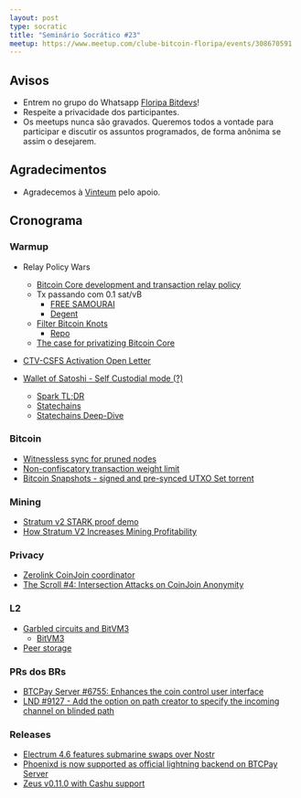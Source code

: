 ```yaml
---
layout: post
type: socratic
title: "Seminário Socrático #23"
meetup: https://www.meetup.com/clube-bitcoin-floripa/events/308670591
---
```


## Avisos

- Entrem no grupo do Whatsapp [Floripa Bitdevs](https://chat.whatsapp.com/FCQNp71ayTv4U1LNDDowXh)!
- Respeite a privacidade dos participantes.
- Os meetups nunca são gravados. Queremos todos a vontade para participar e discutir os assuntos programados, de forma anônima se assim o desejarem.

## Agradecimentos

- Agradecemos à [Vinteum](https://vinteum.org/) pelo apoio.

## Cronograma

### Warmup

* Relay Policy Wars
    * [Bitcoin Core development and transaction relay policy](https://bitcoincore.org/en/2025/06/06/relay-statement/)
    * Tx passando com 0.1 sat/vB
        * [FREE SAMOURAI](https://xcancel.com/ottosch_/status/1935712233230639176)
        * [Degent](https://xcancel.com/mononautical/status/1936223502446522613)
    * [Filter Bitcoin Knots](https://xcancel.com/aeonBTC/status/1936838919833919853)
        * [Repo](https://github.com/aeonBTC/Knots-Banlist)
    * [The case for privatizing Bitcoin Core](https://mailing-list.bitcoindevs.xyz/bitcoindev/CABaSBax-meEsC2013zKYJnC3phFFB_W3cHQLroUJcPDZKsjB8w@mail.gmail.com/)

* [CTV-CSFS Activation Open Letter](https://ctv-csfs.com/)

* [Wallet of Satoshi - Self Custodial mode (?)](https://xcancel.com/spark/status/1940168641301119094)
    * [Spark TL;DR](https://docs.spark.money/spark/spark-tldr)
    * [Statechains](https://bitcoinops.org/en/topics/statechains/)
    * [Statechains Deep-Dive](https://medium.com/@RubenSomsen/statechains-non-custodial-off-chain-bitcoin-transfer-1ae4845a4a39)

### Bitcoin

* [Witnessless sync for pruned nodes](https://delvingbitcoin.org/t/witnessless-sync-for-pruned-nodes/1742/1)
* [Non-confiscatory transaction weight limit](https://delvingbitcoin.org/t/non-confiscatory-transaction-weight-limit/1732)
* [Bitcoin Snapshots - signed and pre-synced UTXO Set torrent](https://bitcoin-snapshots.jaonoctus.dev/)

### Mining

* [Stratum v2 STARK proof demo](https://bitcoinops.org/en/newsletters/2025/06/20/#stratum-v2-stark-proof-demo)
* [How Stratum V2 Increases Mining Profitability](https://xcancel.com/StratumV2/status/1933191370123993478)

### Privacy

* [Zerolink CoinJoin coordinator](https://ashigaru.rs/news/announcement-whirlpool/)
* [The Scroll #4: Intersection Attacks on CoinJoin Anonymity](https://spiralbtc.substack.com/p/the-scroll-4-intersection-attacks)

### L2

* [Garbled circuits and BitVM3](https://delvingbitcoin.org/t/garbled-circuits-and-bitvm3/1773)
    * [BitVM3](https://bitvm.org/bitvm3.pdf)
* [Peer storage](https://github.com/lightning/bolts/pull/1110)

### PRs dos BRs

* [BTCPay Server #6755: Enhances the coin control user interface](https://github.com/btcpayserver/btcpayserver/pull/6755)
* [LND #9127 - Add the option on path creator to specify the incoming channel on blinded path](https://github.com/lightningnetwork/lnd/pull/9127)

### Releases

* [Electrum 4.6 features submarine swaps over Nostr](https://xcancel.com/ElectrumWallet/status/1933909910011453631)
* [Phoenixd is now supported as official lightning backend on BTCPay Server](https://xcancel.com/BtcpayServer/status/1932120073243672863#m)
* [Zeus v0.11.0 with Cashu support](https://blog.zeusln.com/new-release-zeus-v0-11-0/)
